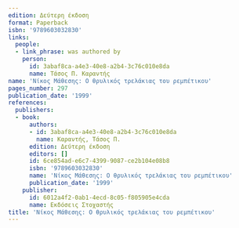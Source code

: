 ```yaml
---
edition: Δεύτερη έκδοση
format: Paperback
isbn: '9789603032830'
links:
  people:
  - link_phrase: was authored by
    person:
      id: 3abaf8ca-a4e3-40e8-a2b4-3c76c010e8da
      name: Τάσος Π. Καραντής
name: 'Νίκος Μάθεσης: Ο θρυλικός τρελάκιας του ρεμπέτικου'
pages_number: 297
publication_date: '1999'
references:
  publishers:
  - book:
      authors:
      - id: 3abaf8ca-a4e3-40e8-a2b4-3c76c010e8da
        name: Καραντής, Τάσος Π.
      edition: Δεύτερη έκδοση
      editors: []
      id: 6ce854ad-e6c7-4399-9087-ce2b104e08b8
      isbn: '9789603032830'
      name: 'Νίκος Μάθεσης: Ο θρυλικός τρελάκιας του ρεμπέτικου'
      publication_date: '1999'
    publisher:
      id: 6012a4f2-0ab1-4ecd-8c05-f805905e4cda
      name: Εκδόσεις Στοχαστής
title: 'Νίκος Μάθεσης: Ο θρυλικός τρελάκιας του ρεμπέτικου'
---
```



